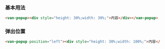 ### 基本用法

``` html
<van-popup><div style="height: 30%;width: 30%;">内容</div></van-popup>
```

### 弹出位置

``` html
<van-popup position="left"><div style="height: 30%;width: 100%;">内容</div></van-popup>
```
